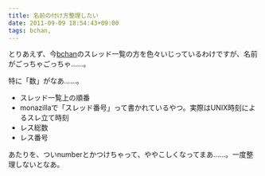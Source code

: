 ```yaml
---
title: 名前の付け方整理したい
date: 2011-09-09 18:54:43+09:00
tags: bchan, 
---
```

とりあえず、今<a href="http://bchan.sourceforge.jp/" target="_blank">bchan</a>のスレッド一覧の方を色々いじっているわけですが、名前がごっちゃごっちゃ……。

特に「数」がなあ……。
<ul>
	<li>スレッド一覧上の順番</li>
	<li>monazillaで「スレッド番号」って書かれているやつ。実際はUNIX時刻によるスレ立て時刻</li>
	<li>レス総数</li>
	<li>レス番号</li>
</ul>
あたりを、ついnumberとかつけちゃって、ややこしくなってまあ……。一度整理しないとなあ。
